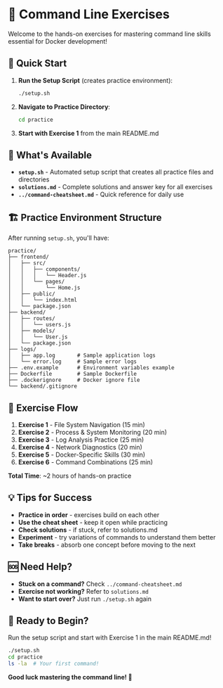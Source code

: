 # 🎯 Command Line Exercises

Welcome to the hands-on exercises for mastering command line skills essential for Docker development!

## 🚀 Quick Start

1. **Run the Setup Script** (creates practice environment):
   ```bash
   ./setup.sh
   ```

2. **Navigate to Practice Directory**:
   ```bash
   cd practice
   ```

3. **Start with Exercise 1** from the main README.md

## 📁 What's Available

- **`setup.sh`** - Automated setup script that creates all practice files and directories
- **`solutions.md`** - Complete solutions and answer key for all exercises
- **`../command-cheatsheet.md`** - Quick reference for daily use

## 🏗️ Practice Environment Structure

After running `setup.sh`, you'll have:
```
practice/
├── frontend/
│   ├── src/
│   │   ├── components/
│   │   │   └── Header.js
│   │   └── pages/
│   │       └── Home.js
│   ├── public/
│   │   └── index.html
│   └── package.json
├── backend/
│   ├── routes/
│   │   └── users.js
│   ├── models/
│   │   └── User.js
│   └── package.json
├── logs/
│   ├── app.log       # Sample application logs
│   └── error.log     # Sample error logs
├── .env.example      # Environment variables example
├── Dockerfile        # Sample Dockerfile
├── .dockerignore     # Docker ignore file
└── backend/.gitignore
```

## 🎯 Exercise Flow

1. **Exercise 1** - File System Navigation (15 min)
2. **Exercise 2** - Process & System Monitoring (20 min)
3. **Exercise 3** - Log Analysis Practice (25 min)
4. **Exercise 4** - Network Diagnostics (20 min)
5. **Exercise 5** - Docker-Specific Skills (30 min)
6. **Exercise 6** - Command Combinations (25 min)

**Total Time**: ~2 hours of hands-on practice

## 💡 Tips for Success

- **Practice in order** - exercises build on each other
- **Use the cheat sheet** - keep it open while practicing
- **Check solutions** - if stuck, refer to solutions.md
- **Experiment** - try variations of commands to understand them better
- **Take breaks** - absorb one concept before moving to the next

## 🆘 Need Help?

- **Stuck on a command?** Check `../command-cheatsheet.md`
- **Exercise not working?** Refer to `solutions.md`
- **Want to start over?** Just run `./setup.sh` again

## 🚀 Ready to Begin?

Run the setup script and start with Exercise 1 in the main README.md!

```bash
./setup.sh
cd practice
ls -la  # Your first command!
```

**Good luck mastering the command line! 🎉** 